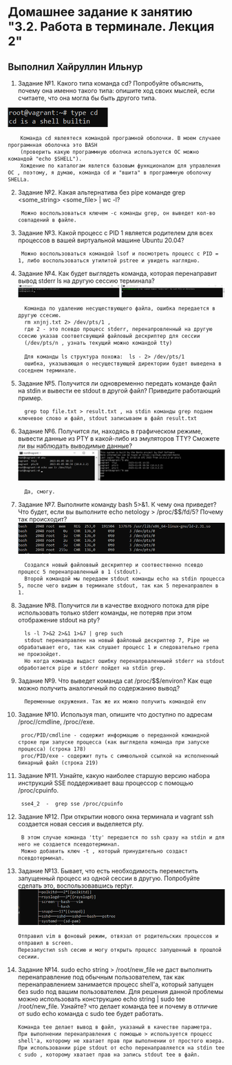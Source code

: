 # Домашнее задание к занятию "3.2. Работа в терминале. Лекция 2"

## Выполнил Хайруллин Ильнур

1. Задание №1.
Какого типа команда cd? Попробуйте объяснить, почему она именно такого типа: опишите ход своих мыслей, если считаете, что она могла бы быть другого типа.

![type cd](img/typecd.png)

        Команда cd явлеятеся командой програмной оболочки. В моем случаее програмнная оболочка это BASH 
        (проверить какую программную оболчка используется ОС можно командой "echo $SHELL"). 
        Хождение по каталогам явлется базовым функционалом для управления ОС , поэтому, я думаю, команда cd и "вшита" в программную оболочку SHELLa.

2. Задание №2.
Какая альтернатива без pipe команде grep <some_string> <some_file> | wc -l?

        Можно воспользоваться ключем -с команды grep, он выведет кол-во совпадений в файле.

3. Задание №3.
Какой процесс с PID 1 является родителем для всех процессов в вашей виртуальной машине Ubuntu 20.04?

        Можно воспользоваться командой lsof и посмотреть процесс с PID = 1, либо воспользоваться утилитой pstree и увидеть наглядно.
        
4. Задание №4.
Как будет выглядеть команда, которая перенаправит вывод stderr ls на другую сессию терминала?
![stderr](img/stderr.png)

         Команда по удалению несуществующего файла, ошибка передается в другую ссесию.
         rm xnjnj.txt 2> /dev/pts/1 , 
         где 2 - это псевдо процесс stderr, перенапровленный на другую ссесию указав соответсвующий файловый дескриптер для сессии 
         (/dev/pts/n , узнать текущий можно командой tty)
         
         Для команды ls структура похожа:  ls - 2> /dev/pts/1
         ошибка, указывающая о несуществующей директории будет выведена в соседнем терминале.

5. Задание №5.
Получится ли одновременно передать команде файл на stdin и вывести ее stdout в другой файл? Приведите работающий пример.

         grep top file.txt > result.txt , на stdin команды grep подаем ключевое слово и файл, stdout записываем в файл result.txt

6. Задание №6.
Получится ли, находясь в графическом режиме, вывести данные из PTY в какой-либо из эмуляторов TTY? Сможете ли вы наблюдать выводимые данные?
![tty](img/tty.png)

         Да, смогу.

7. Задание №7.
Выполните команду bash 5>&1. К чему она приведет? Что будет, если вы выполните echo netology > /proc/$$/fd/5? Почему так происходит?
![fd5](img/fd5.png)

         Создался новый файловвый дескриптер и соотвественно псевдо процесс 5 перенаправленный в 1 (stdout).
         Второй командой мы передаем stdout команды echo на stdin процесса 5, после чего видим в терминале stdout, так как 5 перенаправлен в 1.

8. Задание №8.
Получится ли в качестве входного потока для pipe использовать только stderr команды, не потеряв при этом отображение stdout на pty?

         ls -l 7>&2 2>&1 1>&7 | grep such 
         stdout перенаправлен на новый файловый дескриптер 7, Pipe не обрабатывает его, так как слушает процесс 1 и следовательно грепа не произойдет. 
         Но когда команда выдаст ошибку перенапрваленныей stderr на stdout обработается pipe и stderr пойдет на stdin grep.

9. Задание №9.
Что выведет команда cat /proc/$$/environ? Как еще можно получить аналогичный по содержанию вывод?

         Переменные окружения. Так же их можно получить командой env

10. Задание №10.
Используя man, опишите что доступно по адресам /proc/<PID>/cmdline, /proc/<PID>/exe.

         proc/PID/cmdline - содержит информацию о переданной командной строке при запуске процесса (как выглядела команда при запуске процесса) (строка 178)
         proc/PID/exe - содержит путь с символьной ссылкой на исполненный бинарный файл (строка 219)

11. Задание №11.
Узнайте, какую наиболее старшую версию набора инструкций SSE поддерживает ваш процессор с помощью /proc/cpuinfo.

         sse4_2  -  grep sse /proc/cpuinfo

12. Задание №12.
При открытии нового окна терминала и vagrant ssh создается новая сессия и выделяется pty.

         В этом случае команда 'tty' передается по ssh сразу на stdin и для него не создается псевдотерминал.
         Можно добавить ключ -t , который принудительно создаст псевдотерминал.

13. Задание №13.
Бывает, что есть необходимость переместить запущенный процесс из одной сессии в другую. Попробуйте сделать это, воспользовавшись reptyr.
![screen](img/screen.png)
         
        Отправил vim в фоновый режим, отвязал от родительских процессов и отправил в screen. 
        Перезапустил ssh сесию и могу открыть процесс запущенный в прошлой сесиии.

14. Задание №14.
sudo echo string > /root/new_file не даст выполнить перенаправление под обычным пользователем, так как перенаправлением занимается процесс shell'а, который запущен без sudo под вашим пользователем. Для решения данной проблемы можно использовать конструкцию echo string | sudo tee /root/new_file. Узнайте? что делает команда tee и почему в отличие от sudo echo команда с sudo tee будет работать.

        Команда tee делает вывод в файл, указаный в качестве параметра. 
        При выполнении перенаправления с помощью > используется процесс shell'a, которому не хватает прав при выполнении от простого юзера. При использовании pipe stdout от echo перенаправляется на stdin tee c sudo , которому хватает прав на запись stdout tee в файл.